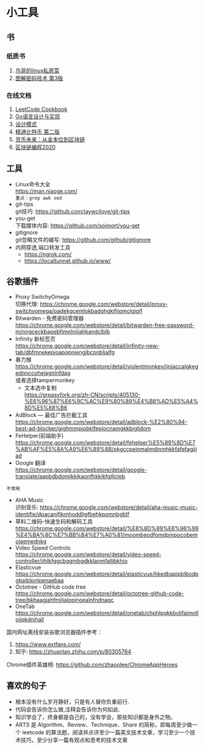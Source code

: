 # 小工具

## 书
### 纸质书
1. [鸟哥的linux私房菜](https://item.jd.com/10064429.html)
2. [图解密码技术 第3版](https://book.douban.com/subject/26822106/)

### 在线文档
1. [LeetCode Cookbook](https://books.halfrost.com/leetcode)
2. [Go语言设计与实现](https://draveness.me/golang)
3. [设计模式](https://refactoringguru.cn/design-patterns)
4. [精通比特币 第二版](/book/《精通比特币》第二版%20by%20wizardforcel%20(z-lib.org).pdf)
5. [货币未来：从金本位到区块链](/book/%E8%B4%A7%E5%B8%81%E6%9C%AA%E6%9D%A5%EF%BC%9A%E4%BB%8E%E9%87%91%E6%9C%AC%E4%BD%8D%E5%88%B0%E5%8C%BA%E5%9D%97%E9%93%BE.epub)
6. [区块链编程2020](/book/%E5%8C%BA%E5%9D%97%E9%93%BE%E7%BC%96%E7%A8%8B%202020%20%28%E3%80%90%E7%BE%8E%E3%80%91%E5%90%89%E7%B1%B3%C2%B7%E5%AE%8B%EF%BC%88Jimmy%20Song%EF%BC%89%29%20%28z-lib.org%29.epub)

## 工具
 - Linux命令大全  
https://man.niaoge.com/  
`重点：grep awk sed`  
 - git-tips  
git技巧: https://github.com/jaywcjlove/git-tips
 - you-get  
下载媒体内容: https://github.com/soimort/you-get  
 - gitignore  
git忽略文件的编写: https://github.com/github/gitignore
 - 内网穿透,端口转发工具  
    - https://ngrok.com/
    - https://localtunnel.github.io/www/


## 谷歌插件
 - Proxy SwitchyOmega  
 切换代理: https://chrome.google.com/webstore/detail/proxy-switchyomega/padekgcemlokbadohgkifijomclgjgif  
 - Bitwarden - 免费密码管理器
 https://chrome.google.com/webstore/detail/bitwarden-free-password-m/nngceckbapebfimnlniiiahkandclblb  
 - Infinity 新标签页  
 https://chrome.google.com/webstore/detail/infinity-new-tab/dbfmnekepjoapopniengjbcpnbljalfg  
 - 暴力猴  
 https://chrome.google.com/webstore/detail/violentmonkey/jinjaccalgkegednnccohejagnlnfdag  
 或者选择tampermonkey
   - 文本选中复制  
   https://greasyfork.org/zh-CN/scripts/405130-%E6%96%87%E6%9C%AC%E9%80%89%E4%B8%AD%E5%A4%8D%E5%88%B6  
 - AdBlock — 最佳广告拦截工具  
 https://chrome.google.com/webstore/detail/adblock-%E2%80%94-best-ad-blocker/gighmmpiobklfepjocnamgkkbiglidom  
 - FeHelper(前端助手)
 https://chrome.google.com/webstore/detail/fehelper%E5%89%8D%E7%AB%AF%E5%8A%A9%E6%89%8B/pkgccpejnmalmdinmhkkfafefagiiiad  
 - Google 翻译  
 https://chrome.google.com/webstore/detail/google-translate/aapbdbdomjkkjkaonfhkkikfgjllcleb  

 `不常用`  
 - AHA Music  
 识别音乐: https://chrome.google.com/webstore/detail/aha-music-music-identifie/dpacanjfikmhoddligfbehkpomnbgblf  
 - 草料二维码-快速生码和解码工具  
 https://chrome.google.com/webstore/detail/%E8%8D%89%E6%96%99%E4%BA%8C%E7%BB%B4%E7%A0%81/moombeodfomdpjnpocobemoiaemednkg  
 - Video Speed Controls  
 https://chrome.google.com/webstore/detail/video-speed-controller/iihlkfggcbggmbgdkklanmfallibkhio  
 - Elasticvue
 https://chrome.google.com/webstore/detail/elasticvue/hkedbapjpblbodpgbajblpnlpenaebaa  
 - Octotree - GitHub code tree  
 https://chrome.google.com/webstore/detail/octotree-github-code-tree/bkhaagjahfmjljalopjnoealnfndnagc  
 - OneTab  
 https://chrome.google.com/webstore/detail/onetab/chphlpgkkbolifaimnlloiipkdnihall  

国内网址离线安装谷歌浏览器插件参考： 
1. https://www.extfans.com/  
2. 知乎: https://zhuanlan.zhihu.com/p/80305764  

Chrome插件英雄榜: https://github.com/zhaoolee/ChromeAppHeroes  


<!-- 1. qq音乐获取歌曲源链接地址   -->
<!-- https://www.jianshu.com/p/6038aae3b35d   -->
<!-- 2. 网易云音乐mp3外链、真实地址下载方法   -->
<!-- https://www.cnblogs.com/MirageFox/p/7995929.html     -->


## 喜欢的句子
 - 根本没有什么岁月静好，只是有人替你负重前行.
 - 代码会告诉你怎么做,注释会告诉你为何如此.
 - 知识学会了，终身都是自己的，没有学会，那些知识都是身外之物。
 - ARTS 是 Algorithm、Review、Technique、Share 的简称，即每周至少做一个 leetcode 的算法题，阅读并点评至少一篇英文技术文章，学习至少一个技术技巧，至少分享一篇有观点和思考的技术文章


